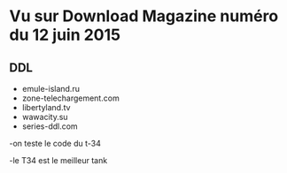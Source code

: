 # Vu sur Download Magazine numéro du 12 juin 2015

## DDL

- emule-island.ru
- zone-telechargement.com
- libertyland.tv
- wawacity.su
- series-ddl.com

-on teste le code du t-34

-le T34 est le meilleur tank
